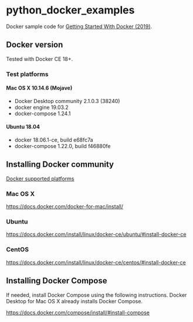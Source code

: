# python_docker_examples
Docker sample code for [Getting Started With Docker (2019)](https://www.slideshare.net/AylaKhan1/docker-slides-178585997).

## Docker version

Tested with Docker CE 18+.

### Test platforms
#### Mac OS X 10.14.6 (Mojave)

* Docker Desktop community 2.1.0.3 (38240)
* docker engine 19.03.2
* docker-compose 1.24.1

#### Ubuntu 18.04

* docker 18.06.1-ce, build e68fc7a
* docker-compose 1.22.0, build f46880fe

## Installing Docker community

[Docker supported platforms](https://docs.docker.com/install/#supported-platforms)

### Mac OS X
https://docs.docker.com/docker-for-mac/install/

### Ubuntu
https://docs.docker.com/install/linux/docker-ce/ubuntu/#install-docker-ce

### CentOS
https://docs.docker.com/install/linux/docker-ce/centos/#install-docker-ce

## Installing Docker Compose

If needed, install Docker Compose using the following instructions. Docker Desktop for Mac OS X already installs Docker Compose.

https://docs.docker.com/compose/install/#install-compose

